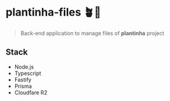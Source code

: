 # plantinha-files 🪴📁

> Back-end application to manage files of **plantinha** project

## Stack

- Node.js
- Typescript
- Fastify
- Prisma
- Cloudfare R2
